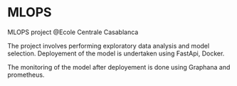 # MLOPS
MLOPS project @Ecole Centrale Casablanca

The project involves performing exploratory data analysis and model selection. Deployement of the model is undertaken using FastApi, Docker.


The monitoring of the model after deployement is done using Graphana and prometheus.
